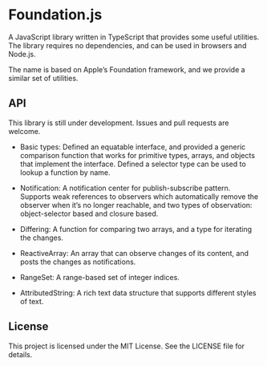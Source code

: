 # Foundation.js

A JavaScript library written in TypeScript that provides some useful utilities. The library requires no dependencies, and can be used in browsers and Node.js.

The name is based on Apple’s Foundation framework, and we provide a similar set of utilities.

## API

This library is still under development. Issues and pull requests are welcome.

- Basic types: Defined an equatable interface, and provided a generic comparison function that works for primitive types, arrays, and objects that implement the interface. Defined a selector type can be used to lookup a function by name.

- Notification: A notification center for publish-subscribe pattern. Supports weak references to observers which automatically remove the observer when it’s no longer reachable, and two types of observation: object-selector based and closure based.

- Differing: A function for comparing two arrays, and a type for iterating the changes.

- ReactiveArray: An array that can observe changes of its content, and posts the changes as notifications.

- RangeSet: A range-based set of integer indices.

- AttributedString: A rich text data structure that supports different styles of text.

## License

This project is licensed under the MIT License. See the LICENSE file for details.
